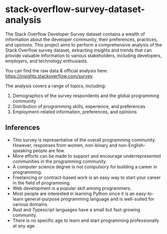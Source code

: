# stack-overflow-survey-dataset-analysis
The Stack Overflow Developer Survey dataset contains a wealth of information about the developer community, their preferences, practices, and opinions. This project aims to perform a comprehensive analysis of the Stack Overflow survey dataset, extracting insights and trends that can provide valuable information to various stakeholders, including developers, employers, and technology enthusiasts.

You can find the raw data & official analysis here: https://insights.stackoverflow.com/survey.

The analysis covers a range of topics, including:
1. Demographics of the survey respondents and the global programming community
2. Distribution of programming skills, experience, and preferences
3. Employment-related information, preferences, and opinions

## Inferences
* This survey is representative of the overall programming community. However, responses from women, non-binary and non-English-speaking people are few.
* More efforts can be made to support and encourage underrepresented communities in the programming community.
* A computer science degree is not compulsory for building a career in programming.
* Freelancing or contract-based work is an easy way to start your career in the field of programming.
* Web development is a popular skill among programmers.
* Most people are interested in learning Python since it is an easy-to-learn general-purpose programming language and is well-suited for various domains.
* Rust and Typescript languages have a small but fast-growing community.
* There is no specific age to learn and start programming professionally at any age.
